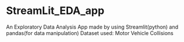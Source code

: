 # StreamLit_EDA_app
An Exploratory Data Analysis App made by using Streamlit(python) and pandas(for data manipulation)
Dataset used: Motor Vehicle Collisions
